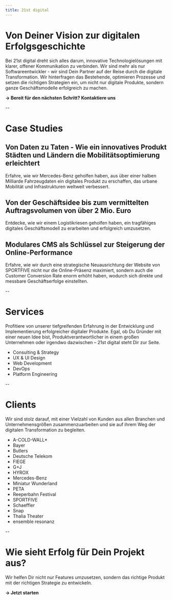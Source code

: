 ```yaml
---
title: 21st digital
---
```


# Von Deiner Vision zur digitalen Erfolgsgeschichte

Bei 21st digital dreht sich alles darum, innovative Technologielösungen mit klarer, offener Kommunikation zu verbinden. Wir sind mehr als nur Softwareentwickler - wir sind Dein Partner auf der Reise durch die digitale Transformation. Wir hinterfragen das Bestehende, optimieren Prozesse und setzen die richtigen Strategien ein, um nicht nur digitale Produkte, sondern ganze Geschäftsmodelle erfolgreich zu machen.

**→ Bereit für den nächsten Schritt? Kontaktiere uns**

--

# Case Studies

## Von Daten zu Taten - Wie ein innovatives Produkt Städten und Ländern die Mobilitätsoptimierung erleichtert

Erfahre, wie wir Mercedes-Benz geholfen haben, aus über einer halben Milliarde Fahrzeugdaten ein digitales Produkt zu erschaffen, das urbane Mobilität und Infrastrukturen weltweit verbessert.

## Von der Geschäftsidee bis zum vermittelten Auftragsvolumen von über 2 Mio. Euro

Entdecke, wie wir einem Logistikriesen geholfen haben, ein tragfähiges digitales Geschäftsmodell zu erarbeiten und erfolgreich umzusetzen.

## Modulares CMS als Schlüssel zur Steigerung der Online-Performance

Erfahre, wie wir durch eine strategische Neuausrichtung der Website von SPORTFIVE nicht nur die Online-Präsenz maximiert, sondern auch die Customer Conversion Rate enorm erhöht haben, wodurch sich direkte und messbare Geschäftserfolge einstellten.

--

# Services

Profitiere von unserer tiefgreifenden Erfahrung in der Entwicklung und Implementierung erfolgreicher digitaler Produkte. Egal, ob Du Gründer mit einer neuen Idee bist, Produktverantwortlicher in einem großen Unternehmen oder irgendwo dazwischen – 21st digital steht Dir zur Seite.

- Consulting & Strategy
- UX & UI Design
- Web Development
- DevOps
- Platform Engineering

--

# Clients

Wir sind stolz darauf, mit einer Vielzahl von Kunden aus allen Branchen und Unternehmensgrößen zusammenzuarbeiten und sie auf ihrem Weg der digitalen Transformation zu begleiten.

- A-COLD-WALL\*
- Bayer
- Butlers
- Deutsche Telekom
- FIEGE
- G+J
- HYROX
- Mercedes-Benz
- Miniatur Wunderland
- PETA
- Reeperbahn Festival
- SPORTFIVE
- Schaeffler
- Snap
- Thalia Theater
- ensemble resonanz

--

# Wie sieht Erfolg für Dein Projekt aus?

Wir helfen Dir nicht nur Features umzusetzen, sondern das richtige Produkt mit der richtigen Strategie zu entwickeln.

**→ Jetzt starten**
